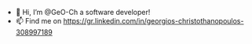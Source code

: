 - 👋 Hi, I’m @GeO-Ch a software developer!
- 📫 Find me on https://gr.linkedin.com/in/georgios-christothanopoulos-308997189
